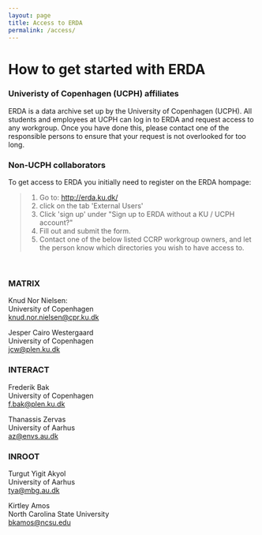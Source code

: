 ```yaml
---
layout: page
title: Access to ERDA
permalink: /access/
---
```

# How to get started with ERDA

### Univeristy of Copenhagen (UCPH) affiliates
ERDA is a data archive set up by the University of Copenhagen (UCPH). All students and employees at UCPH can log in to ERDA and request access to any workgroup. Once you have done this, please contact one of the responsible persons to ensure that your request is not overlooked for too long.

### Non-UCPH collaborators
To get access to ERDA you initially need to register on the ERDA hompage: 
> 	1.	 Go to: http://erda.ku.dk/
> 	2.	click on the tab 'External Users'
> 	3.	Click 'sign up' under "Sign up to ERDA without a KU / UCPH account?"
> 	4. 	Fill out and submit the form.
> 	5.	Contact one of the below listed CCRP workgroup owners, and let the person know which
>           directories you wish to have access to.        

<p>&nbsp;</p>


### MATRIX
Knud Nor Nielsen:       
University of Copenhagen            
knud.nor.nielsen@cpr.ku.dk

Jesper Cairo Westergaard    
University of Copenhagen            
jcw@plen.ku.dk

### INTERACT
Frederik Bak            
University of Copenhagen            
f.bak@plen.ku.dk

Thanassis Zervas        
University of Aarhus                
az@envs.au.dk

### INROOT
Turgut Yigit Akyol      
University of Aarhus                
tya@mbg.au.dk

Kirtley Amos            
North Carolina State University     
bkamos@ncsu.edu